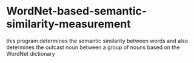 # WordNet-based-semantic-similarity-measurement
this program determines the semantic similarity between words and also determines the outcast noun between a group of nouns based on the WordNet dictionary

